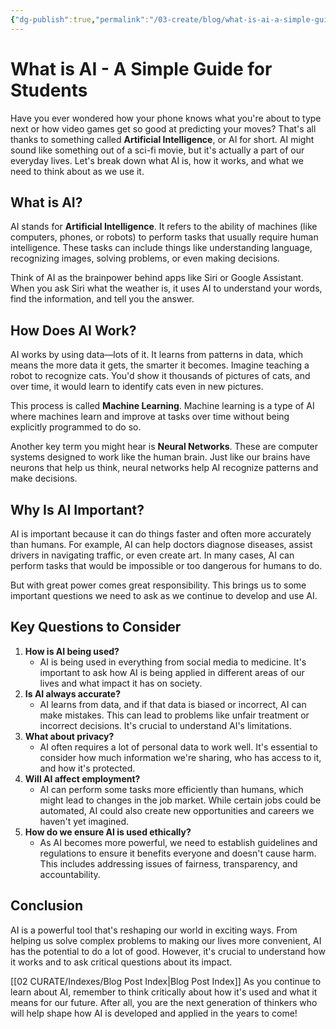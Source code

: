 ```yaml
---
{"dg-publish":true,"permalink":"/03-create/blog/what-is-ai-a-simple-guide-for-students/","tags":["ai","education"]}
---
```



# What is AI - A Simple Guide for Students

Have you ever wondered how your phone knows what you're about to type next or how video games get so good at predicting your moves? That's all thanks to something called **Artificial Intelligence**, or AI for short. AI might sound like something out of a sci-fi movie, but it's actually a part of our everyday lives. Let's break down what AI is, how it works, and what we need to think about as we use it.

## What is AI?

AI stands for **Artificial Intelligence**. It refers to the ability of machines (like computers, phones, or robots) to perform tasks that usually require human intelligence. These tasks can include things like understanding language, recognizing images, solving problems, or even making decisions.

Think of AI as the brainpower behind apps like Siri or Google Assistant. When you ask Siri what the weather is, it uses AI to understand your words, find the information, and tell you the answer.

## How Does AI Work?

AI works by using data—lots of it. It learns from patterns in data, which means the more data it gets, the smarter it becomes. Imagine teaching a robot to recognize cats. You'd show it thousands of pictures of cats, and over time, it would learn to identify cats even in new pictures.

This process is called **Machine Learning**. Machine learning is a type of AI where machines learn and improve at tasks over time without being explicitly programmed to do so.

Another key term you might hear is **Neural Networks**. These are computer systems designed to work like the human brain. Just like our brains have neurons that help us think, neural networks help AI recognize patterns and make decisions.

## Why Is AI Important?

AI is important because it can do things faster and often more accurately than humans. For example, AI can help doctors diagnose diseases, assist drivers in navigating traffic, or even create art. In many cases, AI can perform tasks that would be impossible or too dangerous for humans to do.

But with great power comes great responsibility. This brings us to some important questions we need to ask as we continue to develop and use AI.

## Key Questions to Consider

1. **How is AI being used?**
    - AI is being used in everything from social media to medicine. It's important to ask how AI is being applied in different areas of our lives and what impact it has on society.
2. **Is AI always accurate?**
    - AI learns from data, and if that data is biased or incorrect, AI can make mistakes. This can lead to problems like unfair treatment or incorrect decisions. It's crucial to understand AI's limitations.
3. **What about privacy?**
    - AI often requires a lot of personal data to work well. It's essential to consider how much information we're sharing, who has access to it, and how it's protected.
4. **Will AI affect employment?**
    - AI can perform some tasks more efficiently than humans, which might lead to changes in the job market. While certain jobs could be automated, AI could also create new opportunities and careers we haven't yet imagined.
5. **How do we ensure AI is used ethically?**
    - As AI becomes more powerful, we need to establish guidelines and regulations to ensure it benefits everyone and doesn't cause harm. This includes addressing issues of fairness, transparency, and accountability.

## Conclusion

AI is a powerful tool that's reshaping our world in exciting ways. From helping us solve complex problems to making our lives more convenient, AI has the potential to do a lot of good. However, it's crucial to understand how it works and to ask critical questions about its impact.

[[02 CURATE/Indexes/Blog Post Index\|Blog Post Index]]
As you continue to learn about AI, remember to think critically about how it's used and what it means for our future. After all, you are the next generation of thinkers who will help shape how AI is developed and applied in the years to come!